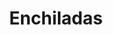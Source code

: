 ---
title: "Enchiladas"
price: "$15.00"
category: "Mexican Cuisine"
img: ""
desc: "Three wrapped enchiladas with your choice of shreeded chicken or beef garnished with guacamole and sour cream"
---